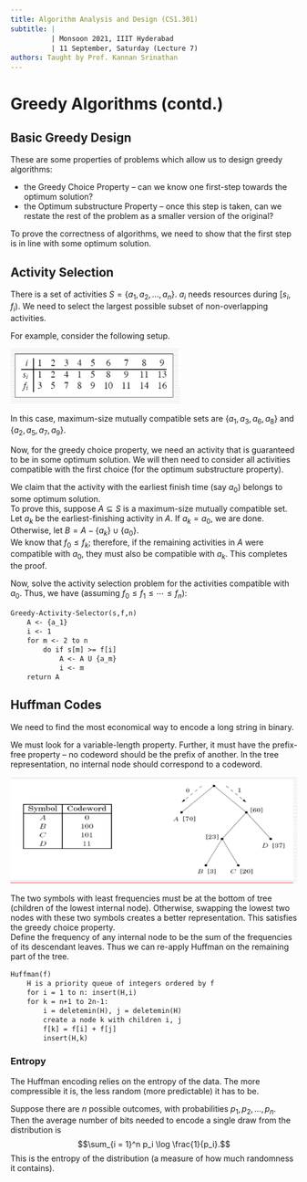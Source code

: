 ```yaml
---
title: Algorithm Analysis and Design (CS1.301)
subtitle: |
          | Monsoon 2021, IIIT Hyderabad
          | 11 September, Saturday (Lecture 7)
authors: Taught by Prof. Kannan Srinathan
---
```

# Greedy Algorithms (contd.)
## Basic Greedy Design
These are some properties of problems which allow us to design greedy algorithms:

* the Greedy Choice Property – can we know one first-step towards the optimum solution?
* the Optimum substructure Property – once this step is taken, can we restate the rest of the problem as a smaller version of the original?

To prove the correctness of algorithms, we need to show that the first step is in line with some optimum solution.  

## Activity Selection
There is a set of activities $S = \{a_1, a_2, \dots, a_n\}$. $a_i$ needs resources during $[s_i, f_i)$. We need to select the largest possible subset of non-overlapping activities.  

For example, consider the following setup.

![An Example](example.png)

In this case, maximum-size mutually compatible sets are $\{a_1, a_3, a_6, a_8\}$ and $\{a_2, a_5, a_7, a_9\}$.  

Now, for the greedy choice property, we need an activity that is guaranteed to be in some optimum solution. We will then need to consider all activities compatible with the first choice (for the optimum substructure property).  

We claim that the activity with the earliest finish time (say $a_0$) belongs to some optimum solution.  
To prove this, suppose $A \subseteq S$ is a maximum-size mutually compatible set. Let $a_k$ be the earliest-finishing activity in $A$. If $a_k = a_0$, we are done. Otherwise, let $B = A - \{a_k\} \cup \{a_0\}$.  
We know that $f_0 \leq f_k$; therefore, if the remaining activities in $A$ were compatible with $a_0$, they must also be compatible with $a_k$. This completes the proof.  

Now, solve the activity selection problem for the activities compatible with $a_0$. Thus, we have (assuming $f_0 \leq f_1 \leq \cdots \leq f_n$):
```
Greedy-Activity-Selector(s,f,n)
    A <- {a_1}
    i <- 1
    for m <- 2 to n
        do if s[m] >= f[i]
            A <- A U {a_m}
            i <- m
    return A
```

## Huffman Codes
We need to find the most economical way to encode a long string in binary.  

We must look for a variable-length property. Further, it must have the prefix-free property – no codeword should be the prefix of another. In the tree representation, no internal node should correspond to a codeword.

![Tree Representation of Codewords](tree.png)

The two symbols with least frequencies must be at the bottom of tree (children of the lowest internal node). Otherwise, swapping the lowest two nodes with these two symbols creates a better representation. This satisfies the greedy choice property.  
Define the frequency of any internal node to be the sum of the frequencies of its descendant leaves. Thus we can re-apply Huffman on the remaining part of the tree.  
```
Huffman(f)
    H is a priority queue of integers ordered by f
    for i = 1 to n: insert(H,i)
    for k = n+1 to 2n-1:
        i = deletemin(H), j = deletemin(H)
        create a node k with children i, j
        f[k] = f[i] + f[j]
        insert(H,k)
```

### Entropy
The Huffman encoding relies on the entropy of the data. The more compressible it is, the less random (more predictable) it has to be.  

Suppose there are $n$ possible outcomes, with probabilities $p_1, p_2, \dots, p_n$. Then the average number of bits needed to encode a single draw from the distribution is
$$\sum_{i = 1}^n p_i \log \frac{1}{p_i}.$$
This is the entropy of the distribution (a measure of how much randomness it contains).
